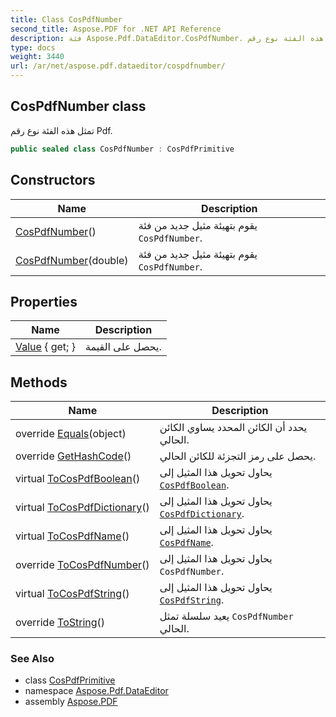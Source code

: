 ```yaml
---
title: Class CosPdfNumber
second_title: Aspose.PDF for .NET API Reference
description: فئة Aspose.Pdf.DataEditor.CosPdfNumber. تمثل هذه الفئة نوع رقم Pdf
type: docs
weight: 3440
url: /ar/net/aspose.pdf.dataeditor/cospdfnumber/
---
```

## CosPdfNumber class

تمثل هذه الفئة نوع رقم Pdf.

```csharp
public sealed class CosPdfNumber : CosPdfPrimitive
```

## Constructors

| Name | Description |
| --- | --- |
| [CosPdfNumber](cospdfnumber/#constructor)() | يقوم بتهيئة مثيل جديد من فئة `CosPdfNumber`. |
| [CosPdfNumber](cospdfnumber/#constructor_1)(double) | يقوم بتهيئة مثيل جديد من فئة `CosPdfNumber`. |

## Properties

| Name | Description |
| --- | --- |
| [Value](../../aspose.pdf.dataeditor/cospdfnumber/value/) { get; } | يحصل على القيمة. |

## Methods

| Name | Description |
| --- | --- |
| override [Equals](../../aspose.pdf.dataeditor/cospdfnumber/equals/)(object) | يحدد أن الكائن المحدد يساوي الكائن الحالي. |
| override [GetHashCode](../../aspose.pdf.dataeditor/cospdfnumber/gethashcode/)() | يحصل على رمز التجزئة للكائن الحالي. |
| virtual [ToCosPdfBoolean](../../aspose.pdf.dataeditor/cospdfprimitive/tocospdfboolean/)() | يحاول تحويل هذا المثيل إلى [`CosPdfBoolean`](../cospdfboolean/). |
| virtual [ToCosPdfDictionary](../../aspose.pdf.dataeditor/cospdfprimitive/tocospdfdictionary/)() | يحاول تحويل هذا المثيل إلى [`CosPdfDictionary`](../cospdfdictionary/). |
| virtual [ToCosPdfName](../../aspose.pdf.dataeditor/cospdfprimitive/tocospdfname/)() | يحاول تحويل هذا المثيل إلى [`CosPdfName`](../cospdfname/). |
| override [ToCosPdfNumber](../../aspose.pdf.dataeditor/cospdfnumber/tocospdfnumber/)() | يحاول تحويل هذا المثيل إلى `CosPdfNumber`. |
| virtual [ToCosPdfString](../../aspose.pdf.dataeditor/cospdfprimitive/tocospdfstring/)() | يحاول تحويل هذا المثيل إلى [`CosPdfString`](../cospdfstring/). |
| override [ToString](../../aspose.pdf.dataeditor/cospdfnumber/tostring/)() | يعيد سلسلة تمثل `CosPdfNumber` الحالي. |

### See Also

* class [CosPdfPrimitive](../cospdfprimitive/)
* namespace [Aspose.Pdf.DataEditor](../../aspose.pdf.dataeditor/)
* assembly [Aspose.PDF](../../)
